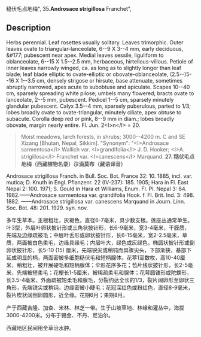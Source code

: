 糙伏毛点地梅",
35.**Androsace strigillosa** Franchet",

## Description
Herbs perennial. Leaf rosettes usually solitary. Leaves trimorphic. Outer leaves ovate to triangular-lanceolate, 6--9 X 3--4 mm, early deciduous, &amp;#177; pubescent near apex. Medial leaves sessile, liguliform to oblanceolate, 6--15 X 1.5--2.5 mm, herbaceous, hirtellous-villous. Petiole of inner leaves narrowly winged, ca. as long as to slightly longer than leaf blade; leaf blade elliptic to ovate-elliptic or obovate-oblanceolate, (2.5--)5--16 X 1--3.5 cm, densely strigose or hirsute, base attenuate, sometimes abruptly narrowed, apex acute to subobtuse and apiculate. Scapes 10--40 cm, sparsely spreading white pilose; umbels many flowered; bracts ovate to lanceolate, 2--5 mm, pubescent. Pedicel 1--5 cm, sparsely minutely glandular pubescent. Calyx 3.5--4 mm, sparsely puberulous, parted to 1/3; lobes broadly ovate to ovate-triangular, minutely ciliate, apex obtuse to subacute. Corolla deep red or pink, 8--9 mm in diam.; lobes broadly obovate, margin nearly entire. Fl. Jun. 2&lt;I&gt;n&lt;/I&gt; = 20.

> Moist meadows, larch forests, in shrubs; 3000--4200 m. C and SE Xizang [Bhutan, Nepal, Sikkim].
  "Synonym": "&lt;I&gt;Androsace sarmentosa&lt;/I&gt; Wallich var. &lt;I&gt;grandifolia&lt;/I&gt; J. D. Hooker; &lt;I&gt;A. strigillosa&lt;/I&gt; Franchet var. &lt;I&gt;canescens&lt;/I&gt; Marquand.
**27. 糙伏毛点地梅（西藏植物名录）尕滴莫布（藏语译音）**

Androsace strigillosa Franch. in Bull. Soc. Bot. France 32: 10. 1885, incl. var. mutica; D. Knuth in Engl. Pflanzenr. 22 (IV-237): 185. 1905; Hara in Fl. East Nepal 2: 100. 1971; S. Gould in Hara et Williams, Enum. Fl. Pl. Nepal 3: 64. 1982.——Androsace sarmentosa var. grandifolia Hook. f. Fl. Brit. Ind. 3: 498. 1882. ——Androsace strigillosa var. canescens Marquand in Journ. Linn. Soc. Bot. 48: 201. 1929. syn. nov.

多年生草本。主根粗壮，灰褐色，直径6-7毫米，具少数支根。莲座丛通常单生。叶3型，外层叶卵状披针形或三角状披针形，长6-9毫米，宽3-4毫米，干膜质，先端及边缘疏被毛；中层叶舌形或卵状披针形，长6-15毫米，宽2-2.5毫米，草质，两面被白色柔毛，边缘具缘毛；内层叶大，绿色或灰绿色，椭圆状披针形或倒卵状披针形，长5-10 (15) 厘米，先端锐尖或稍钝而具骤尖头，下部渐狭，基部下延成明显的柄，两面密被多细胞糙伏毛和短柄腺体。花葶1至数枚，高10-40厘米，稍粗壮，被开展硬毛和短柄腺体；伞形花序多花；苞片线状披针形，长2-5毫米，先端被短柔毛；花梗长1-5厘米，被稀疏柔毛和腺体；花萼圆锥形或陀螺形，长3.5-4毫米，外面疏被短柔毛和腺毛，分裂约达全长的1/3，裂片阔卵形至卵状三角形，先端锐尖或稍钝，边缘密被小睫毛；花冠深红色或粉红色，直径8-9毫米，裂片楔状阔倒卵圆形，近全缘。花期6月；果期8月。

产于西藏吉隆、加查、米林、林芝一带。生于山坡草地、林缘和灌丛中，海拔3000-4200米。分布于锡金、不丹、尼泊尔。

西藏地区民间用全草治水肿。
